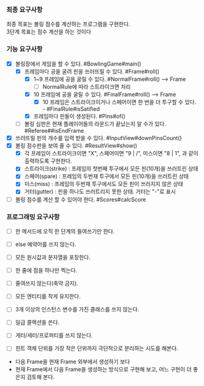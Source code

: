 ### 최종 요구사항

최종 목표는 볼링 점수를 계산하는 프로그램을 구현한다.  
3단계 목표는 점수 계산을 하는 것이다

### 기능 요구사항

- [X] 볼링장에서 게임을 할 수 있다. #BowlingGame#main()
    - [x] 프레임마다 공을 굴려 핀을 쓰러뜨릴 수 있다. #Frame#roll()
        - [x] 1~9 프레임에 공을 굴릴 수 있다. #NormalFrame#roll() --> Frame
            - [ ] NormalRule에 따라 스트라이크면 처리  
        - [x] 10 프레임에 공을 굴릴 수 있다. #FinalFrame#roll()  --> Frame
            - [x] 10 프레임은 스트라이크이거나 스페어이면 한 번을 더 투구할 수 있다. - #FinalRule#isSatified
        - [x] 프레임마다 핀들이 생성된다. #Pins#of()
    - [ ] 볼링 심판은 현재 플레이어들의 라운드가 끝났는지 알 수가 있다. #Referee##isEndFrame  
- [x] 쓰러뜨릴 핀의 개수를 입력 받을 수 있다. #InputView#downPinsCount()
- [x] 볼링 점수판을 보여 줄 수 있다. #ResultView#show()
    - [x] 각 프레임이 스트라이크이면 "X", 스페어이면 "9 | /", 미스이면 "8 | 1", 과 같이 출력하도록 구현한다.
    - [x] 스트라이크(strike) : 프레임의 첫번째 투구에서 모든 핀(10개)을 쓰러트린 상태
    - [x] 스페어(spare) : 프레임의 두번재 투구에서 모든 핀(10개)을 쓰러트린 상태
    - [x] 미스(miss) : 프레임의 두번재 투구에서도 모든 핀이 쓰러지지 않은 상태
    - [x] 거터(gutter) : 핀을 하나도 쓰러트리지 못한 상태. 거터는 "-"로 표시

- [ ] 볼링 점수를 계산 할 수 있어야 한다. #Scores#calcScore

### 프로그래밍 요구사항

- [ ] 한 메서드에 오직 한 단계의 들여쓰기만 한다.
- [ ] else 예약어를 쓰지 않는다.
- [ ] 모든 원시값과 문자열을 포장한다.
- [ ] 한 줄에 점을 하나만 찍는다.
- [ ] 줄여쓰지 않는다(축약 금지).
- [ ] 모든 엔티티를 작게 유지한다.
- [ ] 3개 이상의 인스턴스 변수를 가진 클래스를 쓰지 않는다.
- [ ] 일급 콜렉션을 쓴다.
- [ ] 게터/세터/프로퍼티를 쓰지 않는다.
- [ ] 힌트 객체 단위를 가장 작은 단위까지 극단적으로 분리하는 시도를 해본다.


- 다음 Frame을 현재 Frame 외부에서 생성하기 보다
- 현재 Frame에서 다음 Frame을 생성하는 방식으로 구현해 보고, 어느 구현이 더 좋은지 검토해 본다.